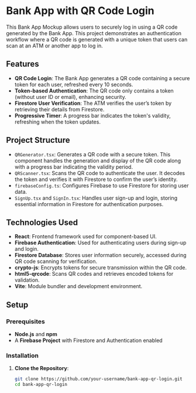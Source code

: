 # Bank App with QR Code Login

This Bank App Mockup allows users to securely log in using a QR code generated by the Bank App. This project demonstrates an authentication workflow where a QR code is generated with a unique token that users can scan at an ATM or another app to log in. 

## Features

- **QR Code Login**: The Bank App generates a QR code containing a secure token for each user, refreshed every 10 seconds. 
- **Token-based Authentication**: The QR code only contains a token (without user ID or email), enhancing security.
- **Firestore User Verification**: The ATM verifies the user’s token by retrieving their details from Firestore.
- **Progressive Timer**: A progress bar indicates the token's validity, refreshing when the token updates.

## Project Structure

- `QRGenerator.tsx`: Generates a QR code with a secure token. This component handles the generation and display of the QR code along with a progress bar indicating the validity period.
- `QRScanner.tsx`: Scans the QR code to authenticate the user. It decodes the token and verifies it with Firestore to confirm the user’s identity.
- `firebaseConfig.ts`: Configures Firebase to use Firestore for storing user data.
- `SignUp.tsx` and `SignIn.tsx`: Handles user sign-up and login, storing essential information in Firestore for authentication purposes.

## Technologies Used

- **React**: Frontend framework used for component-based UI.
- **Firebase Authentication**: Used for authenticating users during sign-up and login.
- **Firestore Database**: Stores user information securely, accessed during QR code scanning for verification.
- **crypto-js**: Encrypts tokens for secure transmission within the QR code.
- **html5-qrcode**: Scans QR codes and retrieves encoded tokens for validation.
- **Vite**: Module bundler and development environment.

## Setup

### Prerequisites

- **Node.js** and **npm**
- A **Firebase Project** with Firestore and Authentication enabled

### Installation

1. **Clone the Repository**:
   ```bash
   git clone https://github.com/your-username/bank-app-qr-login.git
   cd bank-app-qr-login
